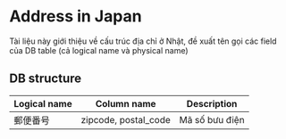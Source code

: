 # Address in Japan

Tài liệu này giới thiệu về cấu trúc địa chỉ ở Nhật, đề xuất tên gọi các field của DB table (cả logical name và physical name)

## DB structure

| Logical name | Column name | Description |
|---|---|---|
| 郵便番号 | zipcode, postal_code| Mã số bưu điện |